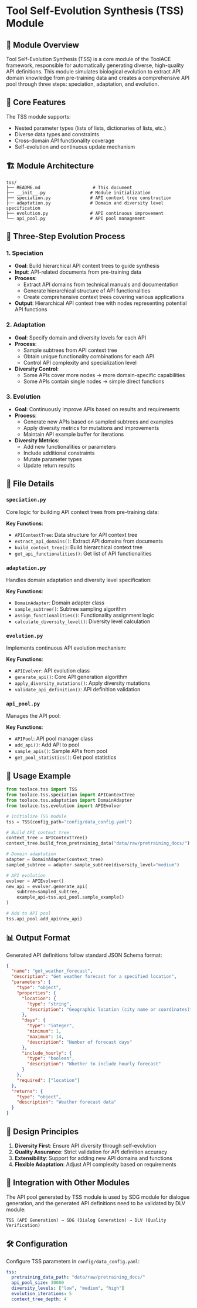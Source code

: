 # Tool Self-Evolution Synthesis (TSS) Module

## 📖 Module Overview

Tool Self-Evolution Synthesis (TSS) is a core module of the ToolACE framework, responsible for automatically generating diverse, high-quality API definitions. This module simulates biological evolution to extract API domain knowledge from pre-training data and creates a comprehensive API pool through three steps: speciation, adaptation, and evolution.

## 🎯 Core Features

The TSS module supports:
- Nested parameter types (lists of lists, dictionaries of lists, etc.)
- Diverse data types and constraints
- Cross-domain API functionality coverage
- Self-evolution and continuous update mechanism

## 🏗️ Module Architecture

```
tss/
├── README.md                    # This document
├── __init__.py                 # Module initialization
├── speciation.py               # API context tree construction
├── adaptation.py               # Domain and diversity level specification
├── evolution.py                # API continuous improvement
└── api_pool.py                 # API pool management
```

## 🔄 Three-Step Evolution Process

### 1. Speciation
- **Goal**: Build hierarchical API context trees to guide synthesis
- **Input**: API-related documents from pre-training data
- **Process**: 
  - Extract API domains from technical manuals and documentation
  - Generate hierarchical structure of API functionalities
  - Create comprehensive context trees covering various applications
- **Output**: Hierarchical API context tree with nodes representing potential API functions

### 2. Adaptation
- **Goal**: Specify domain and diversity levels for each API
- **Process**:
  - Sample subtrees from API context tree
  - Obtain unique functionality combinations for each API
  - Control API complexity and specialization level
- **Diversity Control**:
  - Some APIs cover more nodes → more domain-specific capabilities
  - Some APIs contain single nodes → simple direct functions

### 3. Evolution
- **Goal**: Continuously improve APIs based on results and requirements
- **Process**:
  - Generate new APIs based on sampled subtrees and examples
  - Apply diversity metrics for mutations and improvements
  - Maintain API example buffer for iterations
- **Diversity Metrics**:
  - Add new functionalities or parameters
  - Include additional constraints
  - Mutate parameter types
  - Update return results

## 📁 File Details

### `speciation.py`
Core logic for building API context trees from pre-training data:

**Key Functions**:
- `APIContextTree`: Data structure for API context tree
- `extract_api_domains()`: Extract API domains from documents
- `build_context_tree()`: Build hierarchical context tree
- `get_api_functionalities()`: Get list of API functionalities

### `adaptation.py`
Handles domain adaptation and diversity level specification:

**Key Functions**:
- `DomainAdapter`: Domain adapter class
- `sample_subtree()`: Subtree sampling algorithm
- `assign_functionalities()`: Functionality assignment logic
- `calculate_diversity_level()`: Diversity level calculation

### `evolution.py`
Implements continuous API evolution mechanism:

**Key Functions**:
- `APIEvolver`: API evolution class
- `generate_api()`: Core API generation algorithm
- `apply_diversity_mutations()`: Apply diversity mutations
- `validate_api_definition()`: API definition validation

### `api_pool.py`
Manages the API pool:

**Key Functions**:
- `APIPool`: API pool manager class
- `add_api()`: Add API to pool
- `sample_apis()`: Sample APIs from pool
- `get_pool_statistics()`: Get pool statistics

## 🔧 Usage Example

```python
from toolace.tss import TSS
from toolace.tss.speciation import APIContextTree
from toolace.tss.adaptation import DomainAdapter
from toolace.tss.evolution import APIEvolver

# Initialize TSS module
tss = TSS(config_path="config/data_config.yaml")

# Build API context tree
context_tree = APIContextTree()
context_tree.build_from_pretraining_data("data/raw/pretraining_docs/")

# Domain adaptation
adapter = DomainAdapter(context_tree)
sampled_subtree = adapter.sample_subtree(diversity_level="medium")

# API evolution
evolver = APIEvolver()
new_api = evolver.generate_api(
    subtree=sampled_subtree,
    example_api=tss.api_pool.sample_example()
)

# Add to API pool
tss.api_pool.add_api(new_api)
```

## 📊 Output Format

Generated API definitions follow standard JSON Schema format:

```json
{
  "name": "get_weather_forecast",
  "description": "Get weather forecast for a specified location",
  "parameters": {
    "type": "object",
    "properties": {
      "location": {
        "type": "string",
        "description": "Geographic location (city name or coordinates)"
      },
      "days": {
        "type": "integer",
        "minimum": 1,
        "maximum": 14,
        "description": "Number of forecast days"
      },
      "include_hourly": {
        "type": "boolean",
        "description": "Whether to include hourly forecast"
      }
    },
    "required": ["location"]
  },
  "returns": {
    "type": "object",
    "description": "Weather forecast data"
  }
}
```

## 🎯 Design Principles

1. **Diversity First**: Ensure API diversity through self-evolution
2. **Quality Assurance**: Strict validation for API definition accuracy
3. **Extensibility**: Support for adding new API domains and functions
4. **Flexible Adaptation**: Adjust API complexity based on requirements

## 🔗 Integration with Other Modules

The API pool generated by TSS module is used by SDG module for dialogue generation, and the generated API definitions need to be validated by DLV module:

```
TSS (API Generation) → SDG (Dialog Generation) → DLV (Quality Verification)
```

## 🛠️ Configuration

Configure TSS parameters in `config/data_config.yaml`:

```yaml
tss:
  pretraining_data_path: "data/raw/pretraining_docs/"
  api_pool_size: 30000
  diversity_levels: ["low", "medium", "high"]
  evolution_iterations: 5
  context_tree_depth: 4
```